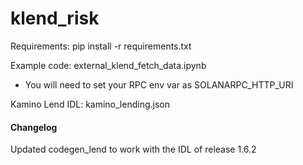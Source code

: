 # klend_risk

Requirements:
pip install -r requirements.txt

Example code:
external_klend_fetch_data.ipynb

- You will need to set your RPC env var as SOLANARPC_HTTP_URI

Kamino Lend IDL:
kamino_lending.json

#### Changelog
Updated codegen_lend to work with the IDL of release 1.6.2